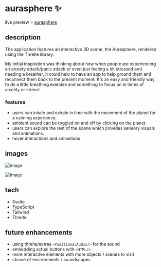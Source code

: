 # aurasphere ✨ 

live preview > [aurasphere](https://aurasphere.vercel.app)

## description

The application features an interactive 3D scene, the Aurasphere, rendered using the Threlte library. 

My initial inspiration was thinking about how when people are experiencing an anxiety attack/panic attack or even just feeling a bit stressed and needing a breather, it could help to have an app to help ground them and reconnect them back to the present moment. It's an easy and friendly way to do a little breathing exercise and something to focus on in times of anxiety or stress! 

### features
- users can inhale and exhale in time with the movement of the planet for a calming experience.
- ambient sound can be toggled on and off by clicking on the planet.
- users can explore the rest of the scene which provides sensory visuals and animations.
- hover interactions and animations 

## images

![image](https://github.com/mayariii/aurasphere/assets/70478809/80d863c0-0412-40f5-99b1-c4ad0dbed20e)

![image](https://github.com/mayariii/aurasphere/assets/70478809/6efa6e83-5076-41f4-958c-e43730eb18c9)

## tech
- Svelte
- TypeScript
- Tailwind
- Threlte

## future enhancements
- using threlte/extras `<PositionalAudio/>` for the sound
- embedding actual buttons with `<HTML/>`
- more interactive elements with more objects / scenes to visit
- choice of environments / soundscapes
